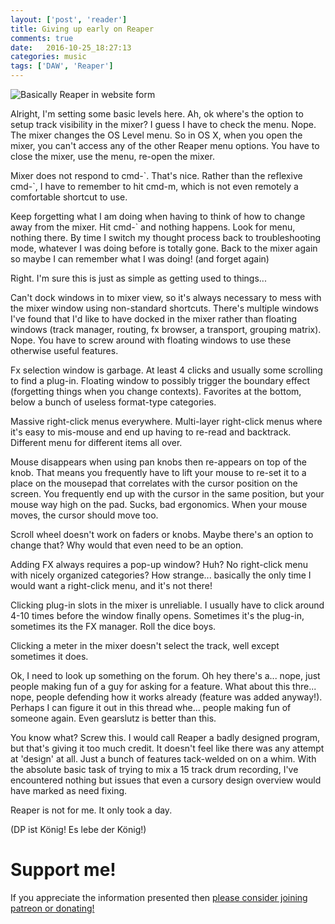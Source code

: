 ```yaml
---
layout: ['post', 'reader']
title: Giving up early on Reaper 
comments: true
date:   2016-10-25_18:27:13 
categories: music
tags: ['DAW', 'Reaper']
---
```


![Basically Reaper in website form](/assets/Reaper/basically.png)

Alright, I'm setting some basic levels here. Ah, ok where's the option to setup track visibility in the mixer? I guess I have to check the menu. Nope. The mixer changes the OS Level menu. So in OS X, when you open the mixer, you can't access any of the other Reaper menu options. You have to close the mixer, use the menu, re-open the mixer.

Mixer does not respond to cmd-\`. That's nice. Rather than the reflexive cmd-\`, I have to remember to hit cmd-m, which is not even remotely a comfortable shortcut to use.

Keep forgetting what I am doing when having to think of how to change away from the mixer. Hit cmd-` and nothing happens. Look for menu, nothing there. By time I switch my thought process back to troubleshooting mode, whatever I was doing before is totally gone. Back to the mixer again so maybe I can remember what I was doing! (and forget again)

Right. I'm sure this is just as simple as getting used to things...

<!--more-->

Can't dock windows in to mixer view, so it's always necessary to mess with the mixer window using non-standard shortcuts. There's multiple windows I've found that I'd like to have docked in the mixer rather than floating windows (track manager, routing, fx browser, a transport, grouping matrix). Nope. You have to screw around with floating windows to use these otherwise useful features.

Fx selection window is garbage. At least 4 clicks and usually some scrolling to find a plug-in. Floating window to possibly trigger the boundary effect (forgetting things when you change contexts). Favorites at the bottom, below a bunch of useless format-type categories.

Massive right-click menus everywhere. Multi-layer right-click menus where it's easy to mis-mouse and end up having to re-read and backtrack. Different menu for different items all over. 

Mouse disappears when using pan knobs then re-appears on top of the knob. That means you frequently have to lift your mouse to re-set it to a place on the mousepad that correlates with the cursor position on the screen. You frequently end up with the cursor in the same position, but your mouse way high on the pad. Sucks, bad ergonomics. When your mouse moves, the cursor should move too.

Scroll wheel doesn't work on faders or knobs. Maybe there's an option to change that? Why would that even need to be an option.

Adding FX always requires a pop-up window? Huh? No right-click menu with nicely organized categories? How strange... basically the only time I would want a right-click menu, and it's not there!

Clicking plug-in slots in the mixer is unreliable. I usually have to click around 4-10 times before the window finally opens. Sometimes it's the plug-in, sometimes its the FX manager. Roll the dice boys.

Clicking a meter in the mixer doesn't select the track, well except sometimes it does. 

Ok, I need to look up something on the forum. Oh hey there's a... nope, just people making fun of a guy for asking for a feature. What about this thre... nope, people defending how it works already (feature was added anyway!). Perhaps I can figure it out in this thread whe... people making fun of someone again. Even gearslutz is better than this.

You know what? Screw this. I would call Reaper a badly designed program, but that's giving it too much credit. It doesn't feel like there was any attempt at 'design' at all. Just a bunch of features tack-welded on on a whim. With the absolute basic task of trying to mix a 15 track drum recording, I've encountered nothing but issues that even a cursory design overview would have marked as need fixing.

Reaper is not for me. It only took a day.

(DP ist König! Es lebe der König!)

# Support me!

If you appreciate the information presented then <a href="/DonateNow/">please consider joining patreon or donating!</a>




